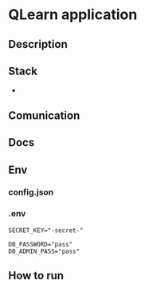 # QLearn application
## Description
## Stack
-
## Comunication
## Docs
## Env

### config.json

### .env
```env
SECRET_KEY="-secret-"

DB_PASSWORD="pass"
DB_ADMIN_PASS="pass"

```

## How to run